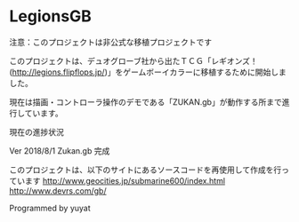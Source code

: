 # LegionsGB
注意：このプロジェクトは非公式な移植プロジェクトです

このプロジェクトは、デュオグローブ社から出たＴＣＧ「レギオンズ！(http://legions.flipflops.jp/)」をゲームボーイカラーに移植するために開始しました。

現在は描画・コントローラ操作のデモである「ZUKAN.gb」が動作する所まで進行しています。

現在の進捗状況

Ver 2018/8/1  Zukan.gb 完成

このプロジェクトは、以下のサイトにあるソースコードを再使用して作成を行っています
http://www.geocities.jp/submarine600/index.html
http://www.devrs.com/gb/

Programmed by yuyat
